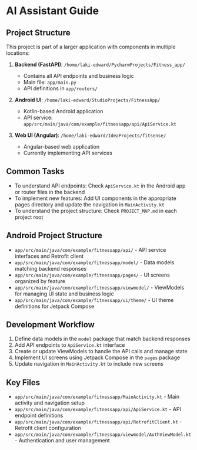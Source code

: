 # AI Assistant Guide

## Project Structure
This project is part of a larger application with components in multiple locations:

1. **Backend (FastAPI)**: `/home/laki-edward/PycharmProjects/Fitness_app/`
   - Contains all API endpoints and business logic
   - Main file: `app/main.py`
   - API definitions in `app/routers/`

2. **Android UI**: `/home/laki-edward/StudioProjects/FitnessApp/`
   - Kotlin-based Android application
   - API service: `app/src/main/java/com/example/fitnessapp/api/ApiService.kt`

3. **Web UI (Angular)**: `/home/laki-edward/IdeaProjects/fitsense/`
   - Angular-based web application
   - Currently implementing API services

## Common Tasks
- To understand API endpoints: Check `ApiService.kt` in the Android app or router files in the backend
- To implement new features: Add UI components in the appropriate pages directory and update the navigation in `MainActivity.kt`
- To understand the project structure: Check `PROJECT_MAP.md` in each project root

## Android Project Structure
- `app/src/main/java/com/example/fitnessapp/api/` - API service interfaces and Retrofit client
- `app/src/main/java/com/example/fitnessapp/model/` - Data models matching backend responses
- `app/src/main/java/com/example/fitnessapp/pages/` - UI screens organized by feature
- `app/src/main/java/com/example/fitnessapp/viewmodel/` - ViewModels for managing UI state and business logic
- `app/src/main/java/com/example/fitnessapp/ui/theme/` - UI theme definitions for Jetpack Compose

## Development Workflow
1. Define data models in the `model` package that match backend responses
2. Add API endpoints to `ApiService.kt` interface
3. Create or update ViewModels to handle the API calls and manage state
4. Implement UI screens using Jetpack Compose in the `pages` package
5. Update navigation in `MainActivity.kt` to include new screens

## Key Files
- `app/src/main/java/com/example/fitnessapp/MainActivity.kt` - Main activity and navigation setup
- `app/src/main/java/com/example/fitnessapp/api/ApiService.kt` - API endpoint definitions
- `app/src/main/java/com/example/fitnessapp/api/RetrofitClient.kt` - Retrofit client configuration
- `app/src/main/java/com/example/fitnessapp/viewmodel/AuthViewModel.kt` - Authentication and user management